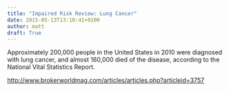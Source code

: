 ```yaml
---
title: "Impaired Risk Review: Lung Cancer"
date: 2015-05-13T13:10:41+0100
author: matt
draft: True
---
```

Approximately 200,000 people in the United States in 2010 were diagnosed with lung cancer, and almost 160,000 died of the disease, according to the National Vital Statistics Report.

http://www.brokerworldmag.com/articles/articles.php?articleid=3757
